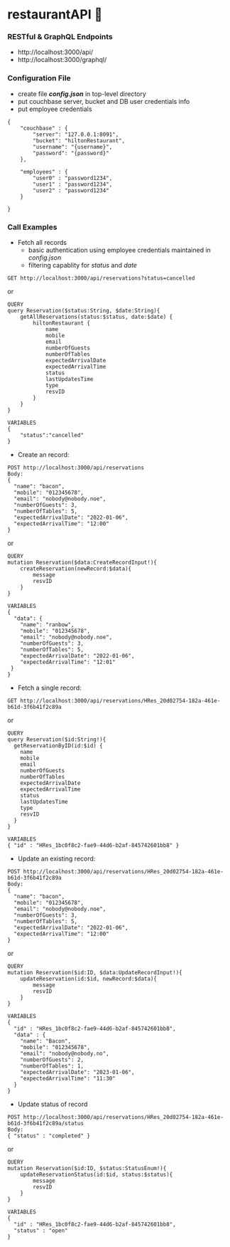 # restaurantAPI :ramen:

### RESTful & GraphQL Endpoints
* http://localhost:3000/api/
* http://localhost:3000/graphql/

### Configuration File
* create file _**config.json**_ in top-level directory
* put couchbase server, bucket and DB user credentials info
* put employee credentials

```
{
    "couchbase" : {
        "server": "127.0.0.1:8091",
        "bucket": "hiltonRestaurant",
        "username": "{username}",
        "password": "{password}"
    },

    "employees" : {
        "user0" : "password1234",
        "user1" : "password1234",
        "user2" : "password1234"
    }

}
```

### Call Examples

* Fetch all records
  * basic authentication using employee credentials maintained in _config.json_
  * filtering capablity for *status* and *date*
  
```
GET http://localhost:3000/api/reservations?status=cancelled
```
or
```
QUERY
query Reservation($status:String, $date:String){
    getAllReservations(status:$status, date:$date) {
        hiltonRestaurant {
            name
            mobile
            email
            numberOfGuests
            numberOfTables
            expectedArrivalDate
            expectedArrivalTime
            status 
            lastUpdatesTime
            type
            resvID
        }
    }
}

VARIABLES
{
    "status":"cancelled"
}
```

* Create an record: 
```
POST http://localhost:3000/api/reservations 
Body: 
{
  "name": "bacon",
  "mobile": "012345678",
  "email": "nobody@nobody.noe",
  "numberOfGuests": 3,
  "numberOfTables": 5,
  "expectedArrivalDate": "2022-01-06",
  "expectedArrivalTime": "12:00"
}
```
or
```
QUERY
mutation Reservation($data:CreateRecordInput!){
    createReservation(newRecord:$data){
        message
        resvID
    }
}

VARIABLES
{ 
  "data": { 
    "name": "ranbow",
    "mobile": "012345678",
    "email": "nobody@nobody.noe",
    "numberOfGuests": 3,
    "numberOfTables": 5,
    "expectedArrivalDate": "2022-01-06",
    "expectedArrivalTime": "12:01"
 }
}
```


* Fetch a single record: 
```
GET http://localhost:3000/api/reservations/HRes_20d02754-182a-461e-b61d-3f6b41f2c89a
```
or
```
QUERY
query Reservation($id:String!){
  getReservationByID(id:$id) {
    name
    mobile
    email
    numberOfGuests
    numberOfTables
    expectedArrivalDate
    expectedArrivalTime
    status
    lastUpdatesTime
    type
    resvID
  }
}

VARIABLES
{ "id" : "HRes_1bc0f8c2-fae9-44d6-b2af-845742601bb8" }

```



* Update an existing record: 
```
POST http://localhost:3000/api/reservations/HRes_20d02754-182a-461e-b61d-3f6b41f2c89a
Body: 
{
  "name": "bacon",
  "mobile": "012345678",
  "email": "nobody@nobody.noe",
  "numberOfGuests": 3,
  "numberOfTables": 5,
  "expectedArrivalDate": "2022-01-06",
  "expectedArrivalTime": "12:00"
}
```
or
```
QUERY
mutation Reservation($id:ID, $data:UpdateRecordInput!){
    updateReservation(id:$id, newRecord:$data){
        message
        resvID
    }
}

VARIABLES
{
  "id" : "HRes_1bc0f8c2-fae9-44d6-b2af-845742601bb8",
  "data" : {
    "name": "Bacon",
    "mobile": "012345678",
    "email": "nobody@nobody.no",
    "numberOfGuests": 2,
    "numberOfTables": 1,
    "expectedArrivalDate": "2023-01-06",
    "expectedArrivalTime": "11:30"
  }
}
```


* Update status of record
```
POST http://localhost:3000/api/reservations/HRes_20d02754-182a-461e-b61d-3f6b41f2c89a/status
Body:
{ "status" : "completed" }
```
or
```
QUERY
mutation Reservation($id:ID, $status:StatusEnum!){
    updateReservationStatus(id:$id, status:$status){
        message
        resvID
    }
}

VARIABLES
{
  "id" : "HRes_1bc0f8c2-fae9-44d6-b2af-845742601bb8",
  "status" : "open"
}




